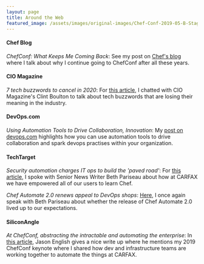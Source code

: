 ```yaml
---
layout: page
title: Around the Web
featured_image: /assets/images/original-images/Chef-Conf-2019-05-B-Stage-078.jpg
---
```


#### Chef Blog

*ChefConf: What Keeps Me Coming Back*: See my post on [Chef's blog](https://blog.chef.io/chefconf-what-keeps-me-coming-back/) where I talk about why I continue going to ChefConf after all these years.

#### CIO Magazine

*7 tech buzzwords to cancel in 2020*: For [this article](https://www.cio.com/article/3514431/7-tech-buzzwords-to-cancel-for-2020.html), I chatted with CIO Magazine's Clint Boulton to talk about tech buzzwords that are losing their meaning in the industry.

#### DevOps.com

*Using Automation Tools to Drive Collaboration, Innovation*: My [post on devops.com](https://devops.com/using-automation-tools-to-drive-collaboration-innovation/) highlights how you can use automation tools to drive collaboration and spark devops practises within your organization. 

#### TechTarget

*Security automation charges IT ops to build the 'paved road'*: For [this article](https://searchitoperations.techtarget.com/feature/Security-automation-charges-IT-ops-to-build-the-paved-road), I spoke with Senior News Writer Beth Pariseau about how at CARFAX we have empowered all of our users to learn Chef. 

*Chef Automate 2.0 renews appeal to DevOps shops*: [Here](https://searchitoperations.techtarget.com/news/252441788/Chef-Automate-20-renews-appeal-to-DevOps-shops), I once again speak with Beth Pariseau about whether the release of Chef Automate 2.0 lived up to our expectations.

#### SiliconAngle

*At ChefConf, abstracting the intractable and automating the enterprise*: In [this article](https://siliconangle.com/2019/05/24/chefconf-abstracting-intractable-automating-enterprise/), Jason English gives a nice write up where he mentions my 2019 ChefConf keynote where I shared how dev and infrastructure teams are working together to automate the things at CARFAX.